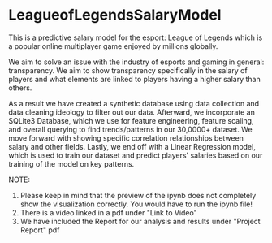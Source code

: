 # LeagueofLegendsSalaryModel

This is a predictive salary model for the esport: League of Legends which is a popular online multiplayer game enjoyed by millions globally. 

We aim to solve an issue with the industry of esports and gaming in general: transparency. We aim to show transparency specifically in the salary of players and what elements are linked to players having a higher salary than others.

As a result we have created a synthetic database using data collection and data cleaning ideology to filter out our data. Afterward, we incorporate an SQLite3 Database, which we use for feature engineering, feature scaling, and overall querying to find trends/patterns in our 30,0000+ dataset.  We move forward with showing specific correlation relationships between salary and other fields. Lastly, we end off with a Linear Regression model, which is used to train our dataset and predict players' salaries based on our training of the model on key patterns.  

NOTE:
1. Please keep in mind that the preview of the ipynb does not completely show the visualization correctly. You would have to run the ipynb file! 
2. There is a video linked in a pdf under "Link to Video"
3. We have included the Report for our analysis and results under "Project Report" pdf
